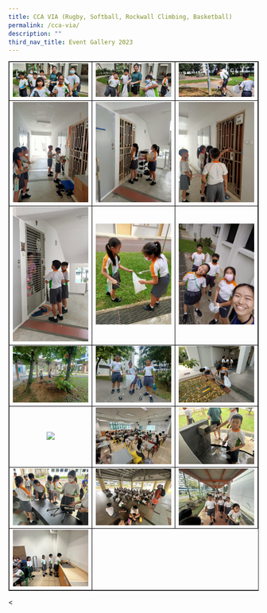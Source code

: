 ```yaml
---
title: CCA VIA (Rugby, Softball, Rockwall Climbing, Basketball)
permalink: /cca-via/
description: ""
third_nav_title: Event Gallery 2023
---
```

<table class="table table-responsive table-bordered" border="" cellpadding="10"><tbody><tr style="height: 20px;"><td style="width: 33.333%; text-align: center; border:1px solid black;">
<img src="/images/cca via 14.JPG" style="width: 100%;">
</td><td style="width: 33.33%; text-align: center; border:1px solid black;">
<img src="/images/cca via 7.JPG" style="width: 100%;">
</td><td style="width: 33.33%; text-align: center; border:1px solid black;">
<img src="/images/cca via 6.JPG" style="width: 100%;">
</td></tr><tr style="height: 20px;"><td style="width: 33.333%; text-align: center; border:1px solid black;">
<img src="/images/cca via 4.JPG" style="width: 100%;">
</td><td style="width: 33.33%; text-align: center; border:1px solid black;">
<img src="/images/cca via 5.JPG" style="width: 100%;">
</td><td style="width: 33.33%; text-align: center; border:1px solid black;">
<img src="/images/cca via 3.JPG" style="width: 100%;">
</td></tr><tr style="height: 20px;"><td style="width: 33.333%; text-align: center; border:1px solid black;">
<img src="/images/cca via 2.JPG" style="width: 100%;">
</td><td style="width: 33.33%; text-align: center; border:1px solid black;">
<img src="/images/cca via 8.JPG" style="width: 100%;">
</td><td style="width: 33.33%; text-align: center; border:1px solid black;">
<img src="/images/cca via 11.JPG" style="width: 100%;">
</td></tr><tr style="height: 20px;"><td style="width: 33.333%; text-align: center; border:1px solid black;">
<img src="/images/cca via 10.JPG" style="width: 100%;">
</td><td style="width: 33.33%; text-align: center; border:1px solid black;">
<img src="/images/cca via 9.JPG" style="width: 100%;">
</td><td style="width: 33.33%; text-align: center; border:1px solid black;">
<img src="/images/cca via 12.JPG" style="width: 100%;">
</td></tr><tr style="height: 20px;"><td style="width: 33.333%; text-align: center; border:1px solid black;">
<img src="/images/cca via 13.JPG" style="width: 100%;">
</td><td style="width: 33.33%; text-align: center; border:1px solid black;">
<img src="/images/cca via 1.JPG" style="width: 100%;">
</td><td style="width: 33.33%; text-align: center; border:1px solid black;">
<img src="/images/cca via 15.JPG" style="width: 100%;">
</td></tr><tr style="height: 20px;"><td style="width: 33.333%; text-align: center; border:1px solid black;">
<img src="/images/cca via 16.JPG" style="width: 100%;">
</td><td style="width: 33.33%; text-align: center; border:1px solid black;">
<img src="/images/cca via 17.JPG" style="width: 100%;">
</td><td style="width: 33.33%; text-align: center; border:1px solid black;">
<img src="/images/cca via 18.JPG" style="width: 100%;">
</td></tr><tr style="height: 20px;"><td style="width: 33.333%; text-align: center; border:1px solid black;">
<img src="/images/cca via 19.JPG" style="width: 100%;">

</td></tr></tbody></table>&lt;